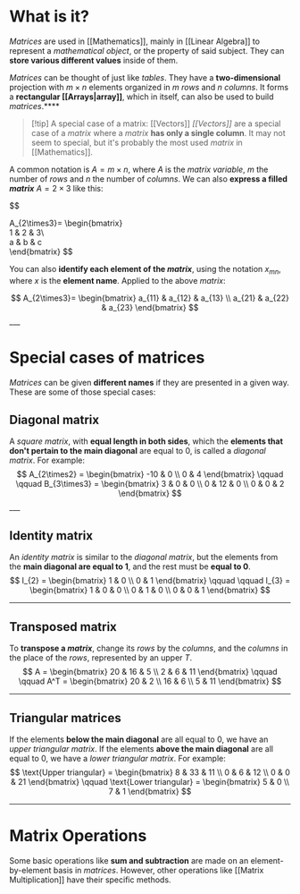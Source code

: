 # What is it?

*Matrices* are used in [[Mathematics]], mainly in [[Linear Algebra]] to represent a *mathematical object*, or the property of said subject. They can **store various different values** inside of them.

*Matrices* can be thought of just like *tables*. They have a **two-dimensional** projection with $m \times n$ elements organized in $m$ *rows* and $n$ *columns*.
It forms a **rectangular [[Arrays|array]]**, which in itself, can also be used to build *matrices*.****

>[!tip] A special case of a matrix: [[Vectors]]
> *[[Vectors]]* are a special case of a *matrix* where a *matrix* **has only a single column**. It may not seem to special, but it's probably the most used *matrix* in [[Mathematics]].

A common notation is $A = m \times n$, where $A$ is the *matrix variable*, $m$ the number of *rows* and $n$ the number of *columns*. We can also **express a filled *matrix*** $A = 2 \times 3$ like this:

$$

A_{2\times3}=
\begin{bmatrix}  
1 & 2 & 3\\  
a & b & c  
\end{bmatrix}
$$

You can also **identify each element of the *matrix***, using the notation $x_{mn}$, where $x$ is the **element name**. Applied to the above *matrix*:

$$
A_{2\times3}=
\begin{bmatrix}
a_{11} & a_{12} & a_{13} \\
a_{21} & a_{22} & a_{23}
\end{bmatrix}
$$___
# Special cases of matrices

*Matrices* can be given **different names** if they are presented in a given way. These are some of those special cases:

## Diagonal matrix

A *square matrix*, with **equal length in both sides**, which the **elements that don't pertain to the main diagonal** are equal to $0$, is called a *diagonal matrix*. For example:
$$
A_{2\times2} =
\begin{bmatrix}
-10 & 0 \\
0 & 4
\end{bmatrix}
\qquad \qquad
B_{3\times3} = 
\begin{bmatrix}
3 & 0 & 0 \\
0 & 12 & 0 \\
0 & 0 & 2
\end{bmatrix}
$$___
## Identity matrix

An *identity matrix* is similar to the *diagonal matrix*, but the elements from the **main diagonal are equal to $1$**, and the rest must be **equal to $0$**.
$$
I_{2} = 
\begin{bmatrix}
1 & 0 \\
0 & 1
\end{bmatrix}
\qquad \qquad
I_{3} = 
\begin{bmatrix}
1 & 0 & 0 \\
0 & 1 & 0 \\
0 & 0 & 1
\end{bmatrix}
$$
___
## Transposed matrix

To **transpose a *matrix***, change its *rows* by the *columns*, and the *columns* in the place of the *rows*, represented by an upper $T$.
$$
A =
\begin{bmatrix}
20 & 16 & 5 \\
2 &  6 & 11
\end{bmatrix}
\qquad \qquad 
A^T = 
\begin{bmatrix}
20 & 2 \\
16 & 6 \\
5 & 11
\end{bmatrix}
$$
___
## Triangular matrices

If the elements **below the main diagonal** are all equal to $0$, we have an *upper triangular matrix*. If the elements **above the main diagonal** are all equal to $0$, we have a *lower triangular matrix*. For example:
$$
\text{Upper triangular} = 
\begin{bmatrix}
8 & 33 & 11 \\
0 & 6 & 12 \\
0 & 0 & 21
\end{bmatrix}
\qquad
\text{Lower triangular} =
\begin{bmatrix}
5 & 0 \\
7 & 1
\end{bmatrix}
$$
___
# Matrix Operations

Some basic operations like **sum and subtraction** are made on an element-by-element basis in *matrices*. However, other operations like [[Matrix Multiplication]] have their specific methods.